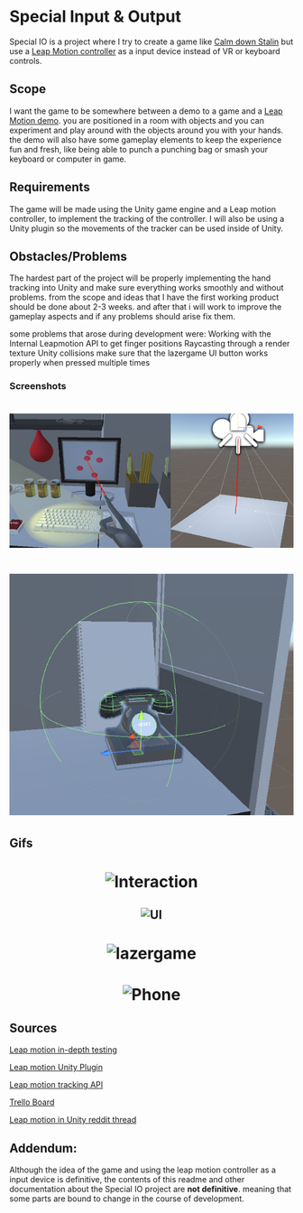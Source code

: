 # Special Input & Output

Special IO is a project where I try to create a game like [Calm down Stalin](https://store.steampowered.com/app/502940/Calm_Down_Stalin/) but use a [Leap Motion controller](https://www.ultraleap.com/product/leap-motion-controller/) as a input device instead of VR or keyboard controls.

## Scope

I want the game to be somewhere between a demo to a game and a [Leap Motion demo](https://developer.leapmotion.com/tracking-software-download). you are positioned in a room with objects and you can experiment and play around with the objects around you with your hands. the demo will also have some gameplay elements to keep the experience fun and fresh, like being able to punch a punching bag or smash your keyboard or computer in game.


## Requirements

The game will be made using the Unity game engine and a Leap motion controller, to implement the tracking of the controller. I will also be using a Unity plugin so the movements of the tracker can be used inside of Unity.


## Obstacles/Problems

The hardest part of the project will be properly implementing the hand tracking into Unity and make sure everything works smoothly and without problems. from the scope and ideas that I have the first working product should be done about 2-3 weeks. and after that i will work to improve the gameplay aspects and if any problems should arise fix them.

some problems that arose during development were:
Working with the Internal Leapmotion API to get finger positions
Raycasting through a render texture
Unity collisions
make sure that the lazergame UI button works properly when pressed multiple times

### Screenshots

<h1 align="center">

![Raycast](https://github.com/DanielNijkamp/Special_IO/blob/master/Special_IO/Screenshots/Raycast.jpg)

</h1>

<h1 align="center">

![Phone](https://github.com/DanielNijkamp/Special_IO/blob/master/Special_IO/Screenshots/PhoneGizmos.png)

</h1>

## Gifs
<h1 align="center">

![Interaction](https://github.com/DanielNijkamp/Special_IO/blob/master/Special_IO/Gifs/Interaction.gif)

</h1>

<h2 align="center">

![UI](https://github.com/DanielNijkamp/Special_IO/blob/master/Special_IO/Gifs/UI.gif)

</h2>

<h1 align="center">

![lazergame](https://github.com/DanielNijkamp/Special_IO/blob/master/Special_IO/Gifs/lazergame.gif)

</h1>

<h1 align="center">

![Phone](https://github.com/DanielNijkamp/Special_IO/blob/master/Special_IO/Gifs/phone.gif)

</h1>

## Sources


[Leap motion in-depth testing](https://youtu.be/ZK5FRPwIWVE)

[Leap motion Unity Plugin](https://developer.leapmotion.com/unity)

[Leap motion tracking API](https://docs.ultraleap.com/tracking-api/)

[Trello Board](https://trello.com/b/FPIkMKX7/specialio)

[Leap motion in Unity reddit thread](https://www.reddit.com/r/leapmotion/comments/4dx68o/almost_seamlessly_picking_up_objects/)

## Addendum:
Although the idea of the game and using the leap motion controller as a input device is definitive, the contents of this readme and other documentation about the Special IO project are **not definitive**. meaning that some parts are bound to change in the course of development.
